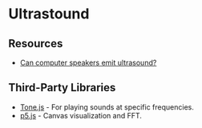 # Ultrastound


## Resources
* [Can computer speakers emit ultrasound?](https://electronics.stackexchange.com/questions/156197/can-computer-speakers-emit-ultrasound)

## Third-Party Libraries
* [Tone.js](https://github.com/Tonejs/Tone.js) - For playing sounds at specific frequencies.
* [p5.js](https://www.google.com/search?client=firefox-b-1-d&q=p5+js) - Canvas visualization and FFT.
